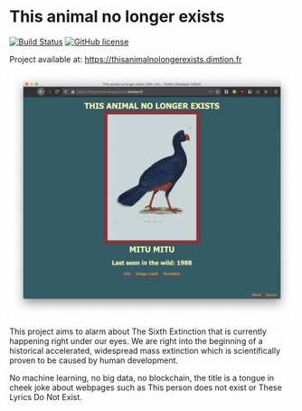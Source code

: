# This animal no longer exists

[![Build Status](https://travis-ci.org/dimtion/thisanimalnolongerexists.svg?branch=master)](https://travis-ci.org/dimtion/thisanimalnolongerexists)
[![GitHub license](https://img.shields.io/github/license/dimtion/thisanimalnolongerexists.svg)](https://github.com/dimtion/thisanimalnolongerexists/blob/master/LICENSE)

Project available at: <https://thisanimalnolongerexists.dimtion.fr>

![The animal no longer exists screenshot](.github/screenshot.png)

This project aims to alarm about The Sixth Extinction that is currently
happening right under our eyes. We are right into the beginning of a historical
accelerated, widespread mass extinction which is scientifically proven to be
caused by human development.

No machine learning, no big data, no blockchain, the title is a tongue in cheek
joke about webpages such as This person does not exist or These Lyrics Do Not
Exist.
